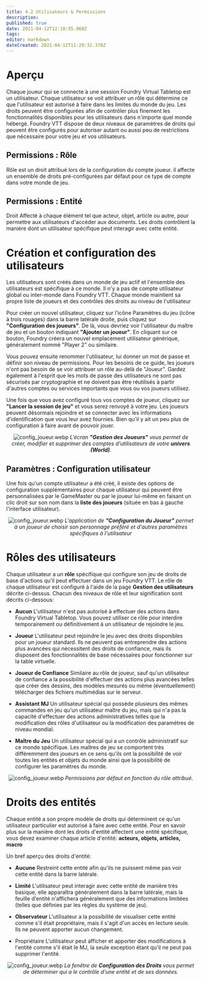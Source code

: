 ```yaml
---
title: 4.2 Utilisateurs & Permissions
description: 
published: true
date: 2021-04-12T12:10:55.868Z
tags: 
editor: markdown
dateCreated: 2021-04-12T11:29:32.370Z
---
```


# Aperçu
Chaque joueur qui se connecte à une session Foundry Virtual Tabletop est un utilisateur. Chaque utilisateur se voit attribuer un rôle qui détermine ce que l'utilisateur est autorisé à faire dans les limites du monde du jeu. Les droits peuvent être configurées afin de contrôler plus finement les fonctionnalités disponibles pour les utilisateurs dans n'importe quel monde hébergé. Foundry VTT dispose de deux niveaux de paramètres de droits qui peuvent être configurés pour autoriser autant ou aussi peu de restrictions que nécessaire pour votre jeu et vos utilisateurs.

## Permissions : Rôle
Rôle est un droit attribué lors de la configuration du compte joueur. il affecte un ensemble de droits pré-configurées par défaut pour ce type de compte dans votre monde de jeu.

## Permissions : Entité
Droit Affecté à chaque élément tel que acteur, objet, article ou autre, pour permettre aux utilisateurs d'accéder aux documents. Les droits contrôlent la manière dont un utilisateur spécifique peut interagir avec cette entité.

# Création et configuration des utilisateurs
Les utilisateurs sont créés dans un monde de jeu actif et l'ensemble des utilisateurs est spécifique à ce monde. Il n'y a pas de compte utilisateur global ou inter-monde dans Foundry VTT. Chaque monde maintient sa propre liste de joueurs et des contrôles des droits au niveau de l'utilisateur

Pour créer un nouvel utilisateur, cliquez sur l'icône Paramètres du jeu (icône à trois rouages) dans la barre latérale droite, puis cliquez sur **"Configuration des joueurs"**. De là, vous devriez voir l'utilisateur du maître de jeu et un bouton indiquant **"Ajouter un joueur"**. En cliquant sur ce bouton, Foundry créera un nouvel emplacement utilisateur générique, généralement nommé "Player 2" ou similaire.

Vous pouvez ensuite renommer l'utilisateur, lui donner un mot de passe et définir son niveau de permissions. Pour les besoins de ce guide, les joueurs n'ont pas besoin de se voir attribuer un rôle au-delà de "Joueur". Gardez également à l'esprit que les mots de passe des utilisateurs ne sont pas sécurisés par cryptographie et ne doivent pas être réutilisés à partir d'autres comptes ou services importants que vous ou vos joueurs utilisez.

Une fois que vous avez configuré tous vos comptes de joueur, cliquez sur **"Lancer la session de jeu"** et vous serez renvoyé à votre jeu. Les joueurs peuvent désormais rejoindre et se connecter avec les informations d'identification que vous leur avez fournies. Bien qu'il y ait un peu plus de configuration à faire avant de pouvoir jouer.

<span style="display:block;text-align:center">![config_joueur.webp](/community/french/users_permissions/config_gestion_joueurs.webp)
*L'écran **"Gestion des Joueurs"** vous permet de créer, modifier et supprimer des comptes d'utilisateurs de votre **univers (World)**.*</span>

## Paramètres : Configuration utilisateur
Une fois qu'un compte utilisateur a été créé, il existe des options de configuration supplémentaires pour chaque utilisateur qui peuvent être personnalisées par le GameMaster ou par le joueur lui-même en faisant un clic droit sur son nom dans la **liste des joueurs** (située en bas à gauche l'interface utilisateur).

<span style="display:block;text-align:center">![config_joueur.webp](/community/french/users_permissions/config_joueur.webp)
*L'application de **"Configuration du Joueur"** permet à un joueur de choisir son personnage préféré et d'autres paramètres spécifiques à l'utilisateur*</span>

# Rôles des utilisateurs
Chaque utilisateur a un **rôle** spécifique qui configure son jeu de droits de base d'actions qu'il peut effectuer dans un jeu Foundry VTT. Le rôle de chaque utilisateur est configuré à l'aide de la page **Gestion des utilisateurs** décrite ci-dessus. Chacun des niveaux de rôle et leur signification sont décrits ci-dessous:
- **Aucun**
L'utilisateur n'est pas autorisé à effectuer des actions dans Foundry Virtual Tabletop. Vous pouvez utiliser ce rôle pour interdire temporairement ou définitivement à un utilisateur de rejoindre le jeu.

- **Joueur**
L'utilisateur peut rejoindre le jeu avec des droits disponibles pour un joueur standard. Ils ne peuvent pas entreprendre des actions plus avancées qui nécessitent des droits de confiance, mais ils disposent des fonctionnalités de base nécessaires pour fonctionner sur la table virtuelle.

- **Joueur de Confiance**
Similaire au rôle de joueur, sauf qu'un utilisateur de confiance a la possibilité d'effectuer des actions plus avancées telles que créer des dessins, des modèles mesurés ou même (éventuellement) télécharger des fichiers multimédias sur le serveur.

- **Assistant MJ**
Un utilisateur spécial qui possède plusieurs des mêmes commandes en jeu qu'un utilisateur maître du jeu, mais qui n'a pas la capacité d'effectuer des actions administratives telles que la modification des rôles d'utilisateur ou la modification des paramètres de niveau mondial.

- **Maître du Jeu**
Un utilisateur spécial qui a un contrôle administratif sur ce monde spécifique. Les maîtres de jeu se comportent très différemment des joueurs en ce sens qu'ils ont la possibilité de voir toutes les entités et objets du monde ainsi que la possibilité de configurer les paramètres du monde.

<span style="display:block;text-align:center">![config_joueur.webp](/community/french/users_permissions/config_droits.webp)
*Permissions par défaut en fonction du rôle attribué.*</span>

# Droits des entités
Chaque entité a son propre modèle de droits qui déterminent ce qu'un utilisateur particulier est autorisé à faire avec cette entité. Pour en savoir plus sur la manière dont les droits d'entité affectent une entité spécifique, vous devez examiner chaque article d'entité: **acteurs, objets, articles, macro**

Un bref aperçu des droits d'entité:
- **Aucune**
Restreint cette entité afin qu'ils ne puissent même pas voir cette entité dans la barre latérale.

- **Limité**
L'utilisateur peut interagir avec cette entité de manière très basique, elle apparaîtra généralement dans la barre latérale, mais la feuille d'entité n'affichera généralement que des informations limitées (telles que définies par les règles du système de jeu).

- **Observateur**
L'utilisateur a la possibilité de visualiser cette entité comme s'il était propriétaire, mais il s'agit d'un accès en lecture seule. Ils ne peuvent apporter aucun changement.

- Propriétaire
L'utilisateur peut afficher et apporter des modifications à l'entité comme s'il était le MJ, la seule exception étant qu'il ne peut pas supprimer l'entité.

<span style="display:block;text-align:center">![config_joueur.webp](/community/french/users_permissions/config_actor.webp)
*La fenêtre de **Configuration des Droits** vous permet de déterminer qui a le contrôle d'une entité et de ses données.*</span>